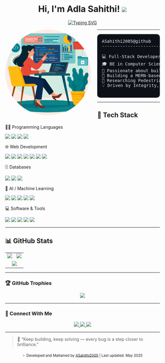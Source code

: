 
<h1 align="center">
  Hi, I'm Adla Sahithi!  
  <img src="https://media.giphy.com/media/hvRJCLFzcasrR4ia7z/giphy.gif" width="30">
</h1>

<p align="center">
  <a href="https://github.com/DenverCoder1/readme-typing-svg">
    <img src="https://readme-typing-svg.herokuapp.com?lines=CSE+Undergrad+@+UCEOU'26;Full+Stack+Web+Developer;AI%2FML+Researcher;DSA+Enthusiast;Always+Learning+New+Things&center=true&width=480&height=45" alt="Typing SVG">
  </a>
</p>

<img align="left" src="https://github.com/ASahithi2005/ASahithi2005/blob/main/image%20(2).png?raw=true" alt="profile" width="280" style="border-radius: 50%; margin-right: 20px;" />

<hr>

<pre style="background-color:#0d1117; color:#e1e4e8; padding:15px; border-radius:10px;">
ASahithi2005@github
-------------------------
  
💻 Full-Stack Developer | DSA & AI/ML Enthusiast
🎓 BE in Computer Science (2022–26) at UCEOU | 📊 GPA: 9.4 (Till 5th Sem)
🚀 Passionate about building real-world solutions using Web & AI/ML tech
🔧 Building a MERN-based Mentor-Student Platform
🧠 Researching Pedestrian Intention Prediction
💡 Driven by Integrity, Consistency, and a Love for Continuous Learning

</pre>

<hr>
<h2>🚀 Tech Stack</h2>

👨‍💻 Programming Languages  
<p>  
  <img src="https://img.shields.io/badge/C-%2300599C?style=for-the-badge&logo=c&logoColor=white" />  
  <img src="https://img.shields.io/badge/Java-%23ED8B00?style=for-the-badge&logo=openjdk&logoColor=white" />  
  <img src="https://img.shields.io/badge/Python-3670A0?style=for-the-badge&logo=python&logoColor=ffdd54" />  
  <img src="https://img.shields.io/badge/SQL-%23025E8C?style=for-the-badge&logo=mysql&logoColor=white" />  
</p>  

🌐 Web Development  
<p>  
  <img src="https://img.shields.io/badge/HTML5-%23E34F26?style=for-the-badge&logo=html5&logoColor=white" />  
  <img src="https://img.shields.io/badge/CSS3-%231572B6?style=for-the-badge&logo=css3&logoColor=white" />  
  <img src="https://img.shields.io/badge/JavaScript-%23323330?style=for-the-badge&logo=javascript&logoColor=%23F7DF1E" />  
  <img src="https://img.shields.io/badge/PHP-%23777BB4?style=for-the-badge&logo=php&logoColor=white" />  
  <img src="https://img.shields.io/badge/React-20232A?style=for-the-badge&logo=react&logoColor=61DAFB" />  
  <img src="https://img.shields.io/badge/Node.js-339933?style=for-the-badge&logo=node.js&logoColor=white" />  
  <img src="https://img.shields.io/badge/Express.js-000000?style=for-the-badge&logo=express&logoColor=white" />  
</p>  

🗄 Databases  
<p>  
  <img src="https://img.shields.io/badge/MySQL-4479A1?style=for-the-badge&logo=mysql&logoColor=white" />  
  <img src="https://img.shields.io/badge/MongoDB-4EA94B?style=for-the-badge&logo=mongodb&logoColor=white" />  
  <img src="https://img.shields.io/badge/Oracle-F80000?style=for-the-badge&logo=oracle&logoColor=white" />  
</p>  

🤖 AI / Machine Learning  
<p>  
  <img src="https://img.shields.io/badge/Python-3670A0?style=for-the-badge&logo=python&logoColor=white" />  
  <img src="https://img.shields.io/badge/NumPy-013243?style=for-the-badge&logo=numpy&logoColor=white" />  
  <img src="https://img.shields.io/badge/Pandas-150458?style=for-the-badge&logo=pandas&logoColor=white" />  
  <img src="https://img.shields.io/badge/Matplotlib-ffffff?style=for-the-badge&logo=matplotlib&logoColor=black" />  
  <img src="https://img.shields.io/badge/scikit--learn-F7931E?style=for-the-badge&logo=scikit-learn&logoColor=white" />  
</p>  

💻 Software & Tools  
<p>  
  <img src="https://img.shields.io/badge/VSCode-0078d7?style=for-the-badge&logo=visual-studio-code&logoColor=white" />  
  <img src="https://img.shields.io/badge/Git-%23F05033?style=for-the-badge&logo=git&logoColor=white" />  
  <img src="https://img.shields.io/badge/GitHub-121011?style=for-the-badge&logo=github&logoColor=white" />  
  <img src="https://img.shields.io/badge/Postman-FF6C37?style=for-the-badge&logo=postman&logoColor=white" />  
  <img src="https://img.shields.io/badge/Jupyter-F37626?style=for-the-badge&logo=jupyter&logoColor=white" />  
</p>  


<hr>

<h2>📊 GitHub Stats</h2>

<table>
  <tr>
    <td align="center">
      <img src="https://github-readme-stats.vercel.app/api?username=ASahithi2005&show_icons=true&theme=tokyonight&count_private=true" />
    </td>
    <td align="center">
      <img src="https://github-readme-streak-stats.herokuapp.com/?user=ASahithi2005&theme=tokyonight&hide_border=false" />
    </td>
  </tr>
  <tr>
    <td colspan="2" align="center">
      <img src="https://github-readme-stats.vercel.app/api/top-langs/?username=ASahithi2005&layout=compact&langs_count=8&theme=tokyonight" />
    </td>
  </tr>
</table>

<hr>

### 🏆 GitHub Trophies

<p align="center">
  <img src="https://github-profile-trophy.vercel.app/?username=ASahithi2005&theme=onestar&margin-w=10&row=1&no-frame=true" />
</p>

---

### 🤝 Connect With Me

<p align="center">
  <a href="mailto:adlasahithi8@gmail.com">
    <img src="https://img.shields.io/badge/Email-EA4335?style=for-the-badge&logo=gmail&logoColor=white" />
  </a>
  <a href="https://linkedin.com/in/a-sahithi">
    <img src="https://img.shields.io/badge/LinkedIn-0A66C2?style=for-the-badge&logo=linkedin&logoColor=white" />
  </a>
  <a href="https://github.com/ASahithi2005">
    <img src="https://img.shields.io/badge/GitHub-333?style=for-the-badge&logo=github&logoColor=white" />
  </a>
</p>

---

> 🧠 “Keep building, keep solving — every bug is a step closer to brilliance.”

<p align="center">
  <sub>✨ Developed and Maitained by <a href="https://github.com/ASahithi2005">ASahithi2005</a> | Last updated: May 2025</sub>
</p>
